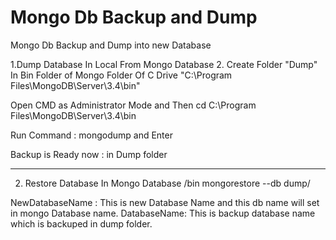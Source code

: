 # Mongo Db Backup and Dump
Mongo Db Backup and Dump into new Database

1.Dump Database In Local From Mongo Database
2. Create Folder "Dump" In Bin Folder of Mongo Folder Of C Drive
"C:\Program Files\MongoDB\Server\3.4\bin"

Open CMD as Administrator Mode and Then 
cd C:\Program Files\MongoDB\Server\3.4\bin

Run Command : mongodump and Enter

Backup is Ready now : in Dump folder
***************************************************************************************************************************************
2. Restore Database In Mongo Database
<folder path>/bin  mongorestore --db <NewDatabaseName> dump/<DumpDatabaseName>
  
  NewDatabaseName : This is new Database Name and this db name will set in mongo Database name.
  DatabaseName: This is backup database name which is backuped in dump folder.
